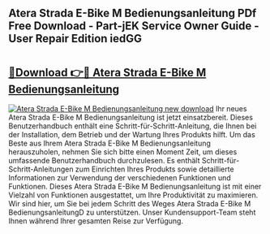 ## Atera Strada E-Bike M Bedienungsanleitung PDf Free Download - Part-jEK Service Owner Guide - User Repair Edition iedGG

# <h2><a href="http://df5ivl.blite.top/?on=Atera+Strada+E-Bike+M+Bedienungsanleitung">🔗Download 👉🔴 Atera Strada E-Bike M Bedienungsanleitung</a></h2>

[![Atera Strada E-Bike M Bedienungsanleitung new download](https://i.imgur.com/lujVjoI.png)](http://df5ivl.blite.top/?on=Atera+Strada+E-Bike+M+Bedienungsanleitung)
Ihr neues Atera Strada E-Bike M Bedienungsanleitung ist jetzt einsatzbereit. Dieses Benutzerhandbuch enthält eine Schritt-für-Schritt-Anleitung, die Ihnen bei der Installation, dem Betrieb und der Wartung Ihres Produkts hilft. Um das Beste aus Ihrem Atera Strada E-Bike M Bedienungsanleitung herauszuholen, nehmen Sie sich bitte einen Moment Zeit, um dieses umfassende Benutzerhandbuch durchzulesen. Es enthält Schritt-für-Schritt-Anleitungen zum Einrichten Ihres Produkts sowie detaillierte Informationen zur Verwendung der verschiedenen Funktionen und Funktionen. Dieses Atera Strada E-Bike M Bedienungsanleitung ist mit einer Vielzahl von Funktionen ausgestattet, um Ihre Produktivität zu maximieren. Wir sind hier, um Sie bei jedem Schritt des Weges Atera Strada E-Bike M BedienungsanleitungD zu unterstützen. Unser Kundensupport-Team steht Ihnen während Ihrer gesamten Reise zur Verfügung.
